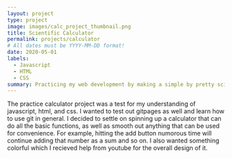 ```yaml
---
layout: project
type: project
image: images/calc_project_thumbnail.png
title: Scientific Calculator
permalink: projects/calculator
# All dates must be YYYY-MM-DD format!
date: 2020-05-01
labels:
  - Javascript
  - HTML
  - CSS
summary: Practicing my web development by making a simple by pretty scientific calculator, fully functioning.
---
```


The practice calculator project was a test for my understanding of javascript, html, and css. I wanted to test out gitpages as well and learn how to use git in general. I decided to settle on spinning up a calculator that can do all the basic functions, as well as smooth out anything that can be used for convenience. For example, hitting the add button numorous time will continue adding that number as a sum and so on. I also wanted something colorful which I recieved help from youtube for the overall design of it.
